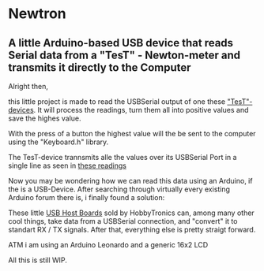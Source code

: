 # Newtron
## A little Arduino-based USB device that reads Serial data from a "TesT" - Newton-meter and transmits it directly to the Computer


Alright then,

this little project is made to read the USBSerial output of one these ["TesT"-devices](https://www.test-gmbh.com/de/produkte/pruefmaschinen/einfache-pruefrahmen/modell-105/).
It will process the readings, turn them all into positive values and save the highes value.

With the press of a button the highest value will the be sent to the computer using the "Keyboard.h" library.


The TesT-device trannsmits alle the values over its USBSerial Port in a single line as seen in [these readings](misc/OG_readings.txt)

Now you may be wondering how we can read this data using an Arduino, if the is a USB-Device.
After searching through virtually every existing Arduino forum there is, i finally found a solution:

These little [USB Host Boards](https://www.hobbytronics.co.uk/usb-host/usb-host-board-v24) sold by HobbyTronics can, among many other cool things, take data from a USBSerial connection, and "convert" it to standart RX / TX signals.
After that, everything else is pretty straigt forward.

ATM i am using an Arduino Leonardo and a generic 16x2 LCD

All this is still WIP.
